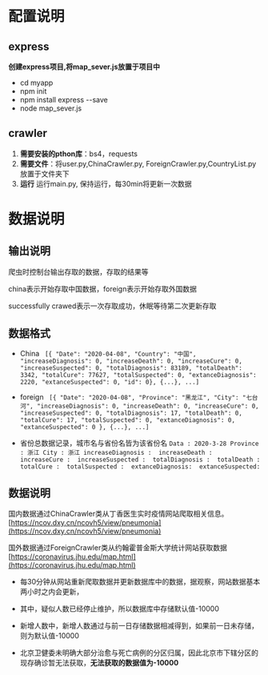 # **配置说明** #

## express ##

**创建express项目,将map_sever.js放置于项目中**

- cd myapp
- npm init
- npm install express --save
- node map_sever.js

## crawler ##

1. **需要安装的pthon库**：bs4，requests
2. **需要文件**：将user.py,ChinaCrawler.py, ForeignCrawler.py,CountryList.py放置于文件夹下
2. **运行** 运行main.py, 保持运行，每30min将更新一次数据

  
# **数据说明** #
## 输出说明 ##
爬虫时控制台输出存取的数据，存取的结果等

china表示开始存取中国数据，foreign表示开始存取外国数据

successfully crawed表示一次存取成功，休眠等待第二次更新存取

## 数据格式  ##

- China
`
       [{ "Date": "2020-04-08",
        "Country": "中国",
        "increaseDiagnosis": 0,
        "increaseDeath": 0,
        "increaseCure": 0,
        "increaseSuspected": 0,
        "totalDiagnosis": 83189,
        "totalDeath": 3342,
        "totalCure": 77627,
        "totalSuspected": 0,
        "extanceDiagnosis": 2220,
        "extanceSuspected": 0,
        "id": 0},
         {...},
         ...]`

- foreign
    `
    [{
        "Date": "2020-04-08",
        "Province": "黑龙江",
        "City": "七台河",
        "increaseDiagnosis": 0,
        "increaseDeath": 0,
        "increaseCure": 0,
        "increaseSuspected": 0,
        "totalDiagnosis": 17,
        "totalDeath": 0,
        "totalCure": 17,
        "totalSuspected": 0,
        "extanceDiagnosis": 0,
        "extanceSuspected": 0
    },
    {...},
    ...]`

- 省份总数据记录，城市名与省份名皆为该省份名
   ` Data : 2020-3-28
				Province : 浙江
				City : 浙江
				increaseDiagnosis : 
				increaseDeath : 
				increaseCure : 
				increaseSuspected : 
				totalDiagnosis : 
				totalDeath : 
				totalCure : 
				totalSuspected : 
				extanceDiagnosis: 
				extanceSuspected: `


## 数据说明 ##
国内数据通过ChinaCrawler类从丁香医生实时疫情网站爬取相关信息。
[https://ncov.dxy.cn/ncovh5/view/pneumonia](https://ncov.dxy.cn/ncovh5/view/pneumonia)

国外数据通过ForeignCrawler类从约翰霍普金斯大学统计网站获取数据
[https://coronavirus.jhu.edu/map.html](https://coronavirus.jhu.edu/map.html)


- 每30分钟从网站重新爬取数据并更新数据库中的数据，据观察，网站数据基本两小时之内会更新，



- 其中，疑似人数已经停止维护，所以数据库中存储默认值-10000


- 新增人数中，新增人数通过与前一日存储数据相减得到，如果前一日未存储，则为默认值-10000

- 北京卫健委未明确大部分治愈与死亡病例的分区归属，因此北京市下辖分区的现存确诊暂无法获取，**无法获取的数据值为-10000**
